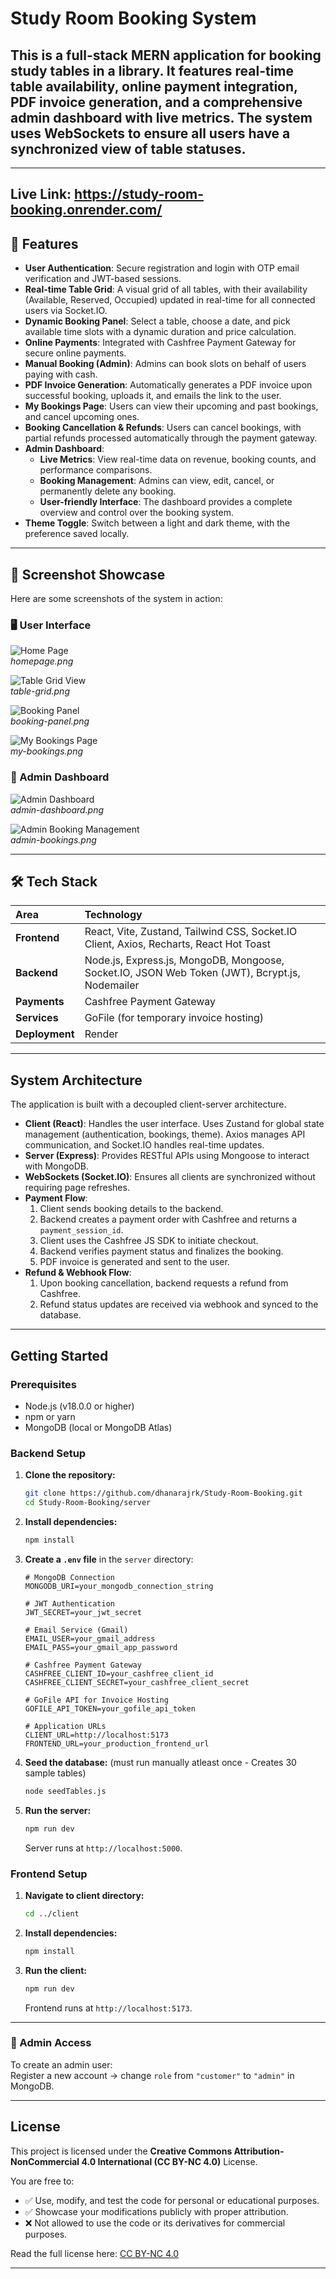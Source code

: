 # Study Room Booking System

This is a full-stack MERN application for booking study tables in a library. It features real-time table availability, online payment integration, PDF invoice generation, and a comprehensive admin dashboard with live metrics. The system uses WebSockets to ensure all users have a synchronized view of table statuses.
---
---
Live Link: https://study-room-booking.onrender.com/
---
## 🚀 Features

- **User Authentication**: Secure registration and login with OTP email verification and JWT-based sessions.
- **Real-time Table Grid**: A visual grid of all tables, with their availability (Available, Reserved, Occupied) updated in real-time for all connected users via Socket.IO.
- **Dynamic Booking Panel**: Select a table, choose a date, and pick available time slots with a dynamic duration and price calculation.
- **Online Payments**: Integrated with Cashfree Payment Gateway for secure online payments.
- **Manual Booking (Admin)**: Admins can book slots on behalf of users paying with cash.
- **PDF Invoice Generation**: Automatically generates a PDF invoice upon successful booking, uploads it, and emails the link to the user.
- **My Bookings Page**: Users can view their upcoming and past bookings, and cancel upcoming ones.
- **Booking Cancellation & Refunds**: Users can cancel bookings, with partial refunds processed automatically through the payment gateway.
- **Admin Dashboard**:
  - **Live Metrics**: View real-time data on revenue, booking counts, and performance comparisons.
  - **Booking Management**: Admins can view, edit, cancel, or permanently delete any booking.
  - **User-friendly Interface**: The dashboard provides a complete overview and control over the booking system.
- **Theme Toggle**: Switch between a light and dark theme, with the preference saved locally.

---

## 📸 Screenshot Showcase

Here are some screenshots of the system in action:

### 🖥️ User Interface

![Home Page](screenshots/homepage.png)  
*homepage.png*

![Table Grid View](screenshots/table-grid.png)  
*table-grid.png*

![Booking Panel](screenshots/booking-panel.png)  
*booking-panel.png*

![My Bookings Page](screenshots/my-bookings.png)  
*my-bookings.png*

### 🔑 Admin Dashboard

![Admin Dashboard](screenshots/admin-dashboard.png)  
*admin-dashboard.png*

![Admin Booking Management](screenshots/admin-bookings.png)  
*admin-bookings.png*

---

## 🛠 Tech Stack

| Area         | Technology                                                                                                    |
| :----------- | :------------------------------------------------------------------------------------------------------------ |
| **Frontend** | React, Vite, Zustand, Tailwind CSS, Socket.IO Client, Axios, Recharts, React Hot Toast                        |
| **Backend**  | Node.js, Express.js, MongoDB, Mongoose, Socket.IO, JSON Web Token (JWT), Bcrypt.js, Nodemailer                 |
| **Payments** | Cashfree Payment Gateway                                                                                      |
| **Services** | GoFile (for temporary invoice hosting)                                                                        |
| **Deployment**| Render                                                                                                        |

---

## System Architecture

The application is built with a decoupled client-server architecture.

- **Client (React)**: Handles the user interface. Uses Zustand for global state management (authentication, bookings, theme). Axios manages API communication, and Socket.IO handles real-time updates.
- **Server (Express)**: Provides RESTful APIs using Mongoose to interact with MongoDB.
- **WebSockets (Socket.IO)**: Ensures all clients are synchronized without requiring page refreshes.
- **Payment Flow**:
  1. Client sends booking details to the backend.
  2. Backend creates a payment order with Cashfree and returns a `payment_session_id`.
  3. Client uses the Cashfree JS SDK to initiate checkout.
  4. Backend verifies payment status and finalizes the booking.
  5. PDF invoice is generated and sent to the user.
- **Refund & Webhook Flow**:
  1. Upon booking cancellation, backend requests a refund from Cashfree.
  2. Refund status updates are received via webhook and synced to the database.

---

## Getting Started

### Prerequisites

- Node.js (v18.0.0 or higher)
- npm or yarn
- MongoDB (local or MongoDB Atlas)

### Backend Setup

1. **Clone the repository:**
    ```bash
    git clone https://github.com/dhanarajrk/Study-Room-Booking.git
    cd Study-Room-Booking/server
    ```

2. **Install dependencies:**
    ```bash
    npm install
    ```

3. **Create a `.env` file** in the `server` directory:
    ```env
    # MongoDB Connection
    MONGODB_URI=your_mongodb_connection_string

    # JWT Authentication
    JWT_SECRET=your_jwt_secret

    # Email Service (Gmail)
    EMAIL_USER=your_gmail_address
    EMAIL_PASS=your_gmail_app_password

    # Cashfree Payment Gateway
    CASHFREE_CLIENT_ID=your_cashfree_client_id
    CASHFREE_CLIENT_SECRET=your_cashfree_client_secret

    # GoFile API for Invoice Hosting
    GOFILE_API_TOKEN=your_gofile_api_token

    # Application URLs
    CLIENT_URL=http://localhost:5173
    FRONTEND_URL=your_production_frontend_url
    ```

4. **Seed the database:** (must run manually atleast once - Creates 30 sample tables)
    ```bash
    node seedTables.js
    ```

5. **Run the server:**
    ```bash
    npm run dev
    ```
    Server runs at `http://localhost:5000`.

### Frontend Setup

1. **Navigate to client directory:**
    ```bash
    cd ../client
    ```

2. **Install dependencies:**
    ```bash
    npm install
    ```

3. **Run the client:**
    ```bash
    npm run dev
    ```
    Frontend runs at `http://localhost:5173`.

---

### 🔑 Admin Access

To create an admin user:  
Register a new account → change `role` from `"customer"` to `"admin"` in MongoDB.

---

## License

This project is licensed under the **Creative Commons Attribution-NonCommercial 4.0 International (CC BY-NC 4.0)** License.

You are free to:
- ✅ Use, modify, and test the code for personal or educational purposes.
- ✅ Showcase your modifications publicly with proper attribution.
- ❌ Not allowed to use the code or its derivatives for commercial purposes.

Read the full license here: [CC BY-NC 4.0](https://creativecommons.org/licenses/by-nc/4.0/)

---
